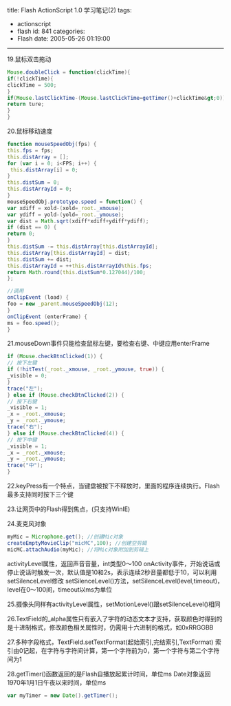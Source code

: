 title: Flash ActionScript 1.0 学习笔记(2)
tags:
  - actionscript
  - flash
id: 841
categories:
  - Flash
date: 2005-05-26 01:19:00
---
19.鼠标双击拖动
```as
Mouse.doubleClick = function(clickTime){
if(!clickTime){
clickTime = 500;
}
if(Mouse.lastClickTime-(Mouse.lastClickTime=getTimer()+clickTime&gt;0)){
return ture;
}
}
````

20.鼠标移动速度<!--more-->
```as
function mouseSpeedObj(fps) {
this.fps = fps;
this.distArray = [];
for (var i = 0; i<FPS; i++) {
 this.distArray[i] = 0;
}
this.distSum = 0;
this.distArrayId = 0;
}
mouseSpeedObj.prototype.speed = function() {
var xdiff = xold-(xold=_root._xmouse);
var ydiff = yold-(yold=_root._ymouse);
var dist = Math.sqrt(xdiff*xdiff+ydiff*ydiff);
if (dist == 0) {
return 0;
}
this.distSum -= this.distArray[this.distArrayId];
this.distArray[this.distArrayId] = dist;
this.distSum += dist;
this.distArrayId = ++this.distArrayId%this.fps;
return Math.round(this.distSum*0.127044)/100;
};

//调用
onClipEvent (load) {
foo = new _parent.mouseSpeedObj(12);
}
onClipEvent (enterFrame) {
ms = foo.speed();
}
```

21.mouseDown事件只能检查鼠标左键，要检查右键、中键应用enterFrame
```as
if (Mouse.checkBtnClicked(1)) {
// 按下左键
if (!hitTest(_root._xmouse, _root._ymouse, true)) {
_visible = 0;
}
trace("左");
} else if (Mouse.checkBtnClicked(2)) {
// 按下右键
_visible = 1;
_x = _root._xmouse;
_y = _root._ymouse;
trace("右");
} else if (Mouse.checkBtnClicked(4)) {
// 按下中键
_visible = 1;
_x = _root._xmouse;
_y = _root._ymouse;
trace("中");
}
```

22.keyPress有一个特点，当键盘被按下不释放时，里面的程序连续执行。Flash最多支持同时按下三个键

23.让网页中的Flash得到焦点，(只支持WinIE)

24.麦克风对象
```as
myMic = Microphone.get(); //创建Mic对象
createEmptyMovieClip("micMC",100); //创建空剪辑
micMC.attachAudio(myMic); //将Mic对象附加到剪辑上
```
activityLevel属性，返回声音音量，int类型0～100
onActivity事件，开始说话或停止说话时触发一次，默认值是10和2s，表示连续2秒音量都低于10，可以利用setSilenceLevel修改
setSilenceLevel()方法，setSilenceLevel(level,timeout)，level在0～100间，timeout以ms为单位

25.摄像头同样有activityLevel属性，setMotionLevel()跟setSilenceLevel()相同

26.TextField的_alpha属性只有嵌入了字符的动态文本才支持，获取颜色时得到的是十进制格式，修改颜色相关属性时，仍需用十六进制的格式，如0xRRGGBB

27.多种字段格式，TextField.setTextFormat(起始索引,完结索引,TextFormat)
索引由0记起，在字符与字符间计算，第一个字符前为0，第一个字符与第二个字符间为1

28.getTimer()函数返回的是Flash自播放起累计时间，单位ms
Date对象返回1970年1月1日午夜以来时间，单位ms
```as
var myTimer = new Date().getTimer();
```